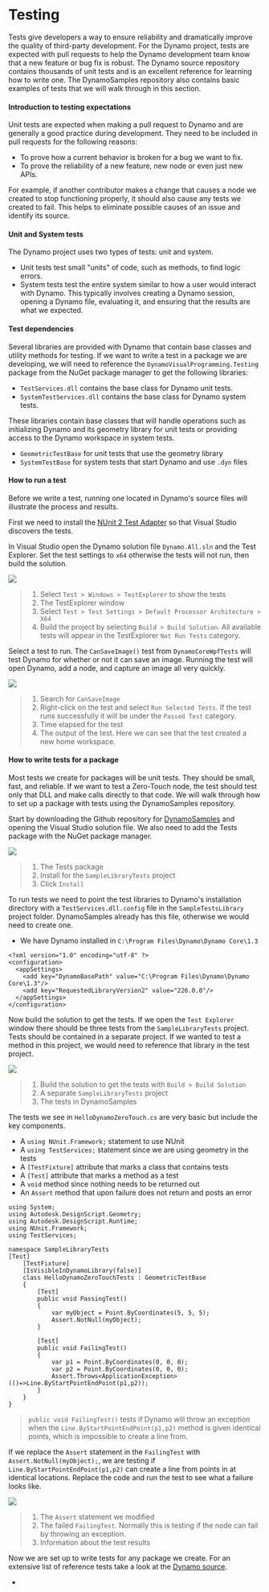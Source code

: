 # Testing

Tests give developers a way to ensure reliability and dramatically improve the quality of third-party development. For the Dynamo project, tests are expected with pull requests to help the Dynamo development team know that a new feature or bug fix is robust. The Dynamo source repository contains thousands of unit tests and is an excellent reference for learning how to write one. The DynamoSamples repository also contains basic examples of tests that we will walk through in this section.

#### Introduction to testing expectations <a href="#introduction-to-testing-expectations" id="introduction-to-testing-expectations"></a>

Unit tests are expected when making a pull request to Dynamo and are generally a good practice during development. They need to be included in pull requests for the following reasons:

* To prove how a current behavior is broken for a bug we want to fix.
* To prove the reliability of a new feature, new node or even just new APIs.

For example, if another contributor makes a change that causes a node we created to stop functioning properly, it should also cause any tests we created to fail. This helps to eliminate possible causes of an issue and identify its source.

#### Unit and System tests <a href="#unit-and-system-tests" id="unit-and-system-tests"></a>

The Dynamo project uses two types of tests: unit and system.

* Unit tests test small "units" of code, such as methods, to find logic errors.
* System tests test the entire system similar to how a user would interact with Dynamo. This typically involves creating a Dynamo session, opening a Dynamo file, evaluating it, and ensuring that the results are what we expected.

#### Test dependencies <a href="#test-dependencies" id="test-dependencies"></a>

Several libraries are provided with Dynamo that contain base classes and utility methods for testing. If we want to write a test in a package we are developing, we will need to reference the `DynamoVisualProgramming.Testing` package from the NuGet package manager to get the following libraries:

* `TestServices.dll` contains the base class for Dynamo unit tests.
* `SystemTestServices.dll` contains the base class for Dynamo system tests.

These libraries contain base classes that will handle operations such as initializing Dynamo and its geometry library for unit tests or providing access to the Dynamo workspace in system tests.

* `GeometricTestBase` for unit tests that use the geometry library
* `SystemTestBase` for system tests that start Dynamo and use `.dyn` files

#### How to run a test <a href="#how-to-run-a-test" id="how-to-run-a-test"></a>

Before we write a test, running one located in Dynamo's source files will illustrate the process and results.

First we need to install the [NUnit 2 Test Adapter](https://marketplace.visualstudio.com/items?itemName=NUnitDevelopers.NUnitTestAdapter) so that Visual Studio discovers the tests.

In Visual Studio open the Dynamo solution file `Dynamo.All.sln` and the Test Explorer. Set the test settings to `x64` otherwise the tests will not run, then build the solution.

![](../.gitbook/assets/vs-x64.jpg)

> 1. Select `Test > Windows > TestExplorer` to show the tests
> 2. The TestExplorer window
> 3. Select `Test > Test Settings > Default Processor Architecture > X64`
> 4. Build the project by selecting `Build > Build Solution`. All available tests will appear in the TestExplorer `Not Run Tests` category.

Select a test to run. The `CanSaveImage()` test from `DynamoCoreWpfTests` will test Dynamo for whether or not it can save an image. Running the test will open Dynamo, add a node, and capture an image all very quickly.

![](../.gitbook/assets/vs-run-test.jpg)

> 1. Search for `CanSaveImage`
> 2. Right-click on the test and select `Run Selected Tests`. If the test runs successfully it will be under the `Passed Test` category.
> 3. Time elapsed for the test
> 4. The output of the test. Here we can see that the test created a new home workspace.

#### How to write tests for a package <a href="#how-to-write-tests-for-a-package" id="how-to-write-tests-for-a-package"></a>

Most tests we create for packages will be unit tests. They should be small, fast, and reliable. If we want to test a Zero-Touch node, the test should test only that DLL and make calls directly to that code. We will walk through how to set up a package with tests using the DynamoSamples repository.

Start by downloading the Github repository for [DynamoSamples](https://github.com/DynamoDS/DynamoSamples) and opening the Visual Studio solution file. We also need to add the Tests package with the NuGet package manager.

![](<../.gitbook/assets/vs-install-testing-package (1).jpg>)

> 1. The Tests package
> 2. Install for the `SampleLibraryTests` project
> 3. Click `Install`

To run tests we need to point the test libraries to Dynamo's installation directory with a `TestServices.dll.config` file in the `SampleTestsLibrary` project folder. DynamoSamples already has this file, otherwise we would need to create one.

* We have Dynamo installed in `C:\Program Files\Dynamo\Dynamo Core\1.3`

```
<?xml version="1.0" encoding="utf-8" ?>
<configuration>
  <appSettings>
    <add key="DynamoBasePath" value="C:\Program Files\Dynamo\Dynamo Core\1.3"/>
    <add key="RequestedLibraryVersion2" value="226.0.0"/>
  </appSettings>
</configuration>
```

Now build the solution to get the tests. If we open the `Test Explorer` window there should be three tests from the `SampleLibraryTests` project. Tests should be contained in a separate project. If we wanted to test a method in this project, we would need to reference that library in the test project.

![](../.gitbook/assets/vs-tests.jpg)

> 1. Build the solution to get the tests with `Build > Build Solution`
> 2. A separate `SampleLibraryTests` project
> 3. The tests in DynamoSamples

The tests we see in `HelloDynamoZeroTouch.cs` are very basic but include the key components.

* A `using NUnit.Framework;` statement to use NUnit
* A `using TestServices;` statement since we are using geometry in the tests
* A `[TestFixture]` attribute that marks a class that contains tests
* A `[Test]` attribute that marks a method as a test
* A `void` method since nothing needs to be returned out
* An `Assert` method that upon failure does not return and posts an error

```
using System;
using Autodesk.DesignScript.Geometry;
using Autodesk.DesignScript.Runtime;
using NUnit.Framework;
using TestServices;

namespace SampleLibraryTests
[Test]
    [TestFixture]
    [IsVisibleInDynamoLibrary(false)]
    class HelloDynamoZeroTouchTests : GeometricTestBase
    {
        [Test]
        public void PassingTest()
        {
            var myObject = Point.ByCoordinates(5, 5, 5);
            Assert.NotNull(myObject);
        }

        [Test]
        public void FailingTest()
        {
            var p1 = Point.ByCoordinates(0, 0, 0);
            var p2 = Point.ByCoordinates(0, 0, 0);
            Assert.Throws<ApplicationException>(()=>Line.ByStartPointEndPoint(p1,p2));
        }
    }
}
```

> `public void FailingTest()` tests if Dynamo will throw an exception when the `Line.ByStartPointEndPoint(p1,p2)` method is given identical points, which is impossible to create a line from.

If we replace the `Assert` statement in the `FailingTest` with `Assert.NotNull(myObject);`, we are testing if `Line.ByStartPointEndPoint(p1,p2)` can create a line from points in at identical locations. Replace the code and run the test to see what a failure looks like.

![](../.gitbook/assets/vs-test-fail.jpg)

> 1. The `Assert` statement we modified
> 2. The failed `FailingTest`. Normally this is testing if the node can fail by throwing an exception.
> 3. Information about the test results

Now we are set up to write tests for any package we create. For an extensive list of reference tests take a look at the [Dynamo source](https://github.com/DynamoDS/Dynamo/tree/master/test).

*
